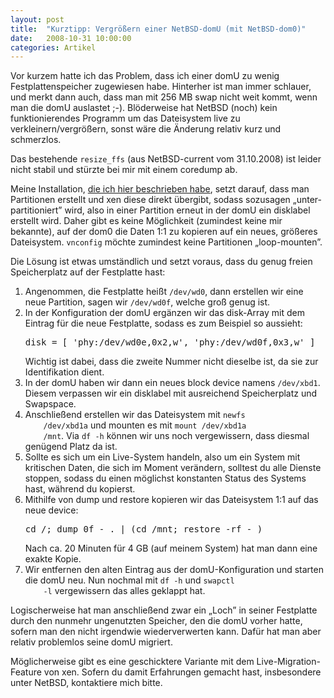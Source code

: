 ```yaml
---
layout: post
title:  "Kurztipp: Vergrößern einer NetBSD-domU (mit NetBSD-dom0)"
date:   2008-10-31 10:00:00
categories: Artikel
---
```




<p>
Vor kurzem hatte ich das Problem, dass ich einer domU zu wenig
Festplattenspeicher zugewiesen habe. Hinterher ist man immer schlauer, und
merkt dann auch, dass man mit 256 MB swap nicht weit kommt, wenn man die domU
auslastet ;-). Blöderweise hat NetBSD (noch) kein funktionierendes Programm um
das Dateisystem live zu verkleinern/vergrößern, sonst wäre die Änderung relativ
kurz und schmerzlos.
</p>

<p>
Das bestehende <code>resize_ffs</code> (aus NetBSD-current vom 31.10.2008) ist
leider nicht stabil und stürzte bei mir mit einem coredump ab.
</p>

<p>
Meine Installation, <a href="/Artikel/NetBSD_Xen" title="NetBSD 4 mit Xen
3">die ich hier beschrieben habe</a>, setzt darauf, dass man Partitionen
erstellt und xen diese direkt übergibt, sodass sozusagen „unter-partitioniert”
wird, also in einer Partition erneut in der domU ein disklabel erstellt wird.
Daher gibt es keine Möglichkeit (zumindest keine mir bekannte), auf der dom0
die Daten 1:1 zu kopieren auf ein neues, größeres Dateisystem.
<code>vnconfig</code> möchte zumindest keine Partitionen „loop-mounten”.
</p>

<p>
Die Lösung ist etwas umständlich und setzt voraus, dass du genug freien
Speicherplatz auf der Festplatte hast:
</p>

<ol>
	<li>
	Angenommen, die Festplatte heißt <code>/dev/wd0</code>, dann erstellen
	wir eine neue Partition, sagen wir <code>/dev/wd0f</code>, welche groß
	genug ist.
	</li>
	<li>
	In der Konfiguration der domU ergänzen wir das disk-Array mit dem
	Eintrag für die neue Festplatte, sodass es zum Beispiel so aussieht:
	<pre>disk = [ 'phy:/dev/wd0e,0x2,w', 'phy:/dev/wd0f,0x3,w' ]</pre>
	Wichtig ist dabei, dass die zweite Nummer nicht dieselbe ist, da sie zur Identifikation dient.
	</li>
	<li>
	In der domU haben wir dann ein neues block device namens
	<code>/dev/xbd1</code>. Diesem verpassen wir ein disklabel mit
	ausreichend Speicherplatz und Swapspace.
	</li>
	<li>
	Anschließend erstellen wir das Dateisystem mit <code>newfs
	/dev/xbd1a</code> und mounten es mit <code>mount /dev/xbd1a
	/mnt</code>. Via <code>df -h</code> können wir uns noch vergewissern,
	dass diesmal genügend Platz da ist.
	</li>
	<li>
	Sollte es sich um ein Live-System handeln, also um ein System mit
	kritischen Daten, die sich im Moment verändern, solltest du alle
	Dienste stoppen, sodass du einen möglichst konstanten Status des
	Systems hast, während du kopierst.
	</li>
	<li>
	Mithilfe von dump und restore kopieren wir das Dateisystem 1:1 auf das
	neue device:
	<pre>cd /; dump 0f - . | (cd /mnt; restore -rf - )</pre>
	Nach ca. 20 Minuten für 4 GB (auf meinem System) hat man dann eine exakte Kopie.
	</li>
	<li>
	Wir entfernen den alten Eintrag aus der domU-Konfiguration und starten
	die domU neu. Nun nochmal mit <code>df -h</code> und <code>swapctl
	-l</code> vergewissern das alles geklappt hat.
	</li>
</ol>

<p>
Logischerweise hat man anschließend zwar ein „Loch” in seiner Festplatte durch
den nunmehr ungenutzten Speicher, den die domU vorher hatte, sofern man den
nicht irgendwie wiederverwerten kann. Dafür hat man aber relativ problemlos
seine domU migriert.
</p>

<p>
Möglicherweise gibt es eine geschicktere Variante mit dem
Live-Migration-Feature von xen. Sofern du damit Erfahrungen gemacht hast,
insbesondere unter NetBSD, kontaktiere mich bitte.
</p>
